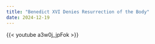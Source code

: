 ```yaml
---
title: "Benedict XVI Denies Resurrection of the Body"
date: 2024-12-19
---
```


{{< youtube a3w0j_jpFok >}}
